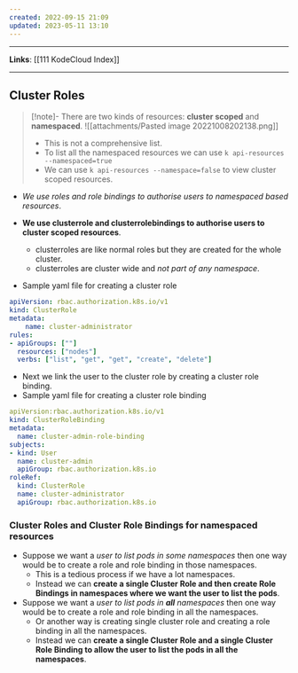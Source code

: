 ```yaml
---
created: 2022-09-15 21:09
updated: 2023-05-11 13:10
---
```

---
**Links**: [[111 KodeCloud Index]]

---
## Cluster Roles
> [!note]- There are two kinds of resources: **cluster scoped** and **namespaced**.
> ![[attachments/Pasted image 20221008202138.png]]
> - This is not a comprehensive list. 
> - To list all the namespaced resources we can use `k api-resources --namespaced=true` 
> - We can use `k api-resources --namespace=false` to view cluster scoped resources.

- *We use roles and role bindings to authorise users to namespaced based resources*.
- **We use clusterrole and clusterrolebindings to authorise users to cluster scoped resources**.
	- clusterroles are like normal roles but they are created for the whole cluster.
	- clusterroles are cluster wide and *not part of any namespace*.

- Sample yaml file for creating a cluster role

```yaml
apiVersion: rbac.authorization.k8s.io/v1
kind: ClusterRole
metadata:
	name: cluster-administrator
rules:
- apiGroups: [""]
  resources: ["nodes"]
  verbs: ["list", "get", "get", "create", "delete"]
```

- Next we link the user to the cluster role by creating a cluster role binding.
- Sample yaml file for creating a cluster role binding

```yaml
apiVersion:rbac.authorization.k8s.io/v1
kind: ClusterRoleBinding
metadata:
  name: cluster-admin-role-binding
subjects:
- kind: User
  name: cluster-admin
  apiGroup: rbac.authorization.k8s.io
roleRef:
  kind: ClusterRole
  name: cluster-administrator
  apiGroup: rbac.authorization.k8s.io
```

### Cluster Roles and Cluster Role Bindings for namespaced resources
- Suppose we want a *user to list pods in some namespaces* then one way would be to create a role and role binding in those namespaces.
	- This is a tedious process if we have a lot namespaces.
	- Instead we can **create a single Cluster Role and then create Role Bindings in namespaces where we want the user to list the pods**.
- Suppose we want a *user to list pods in **all** namespaces* then one way would be to create a role and role binding in all the namespaces.
	- Or another way is creating single cluster role and creating a role binding in all the namespaces.
	- Instead we can **create a single Cluster Role and a single Cluster Role Binding to allow the user to list the pods in all the namespaces**.
